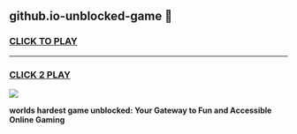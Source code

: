 
## github.io-unblocked-game 👋
<h3>
<a href="https://premium.freeplayer.one?title=github.io-unblocked-game&ref=14F">CLICK TO PLAY</a></h3>
<hr>

<h3>
<a href="https://premium.freeplayer.one?title=github.io-unblocked-game&ref=14F">CLICK 2 PLAY</a>
  
</h3>

<a href="https://premium.freeplayer.one?title=github.io-unblocked-game&ref=12F/"><img src="https://clearcache.store/games.png"></a>


**worlds hardest game unblocked: Your Gateway to Fun and Accessible Online Gaming**
